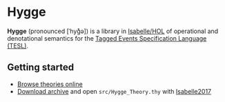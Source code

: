 Hygge
===================

**Hygge** (pronounced [ˈhyɡ̊ə]) is a library in [Isabelle/HOL](http://isabelle.in.tum.de/) of operational and denotational semantics for the [Tagged Events Specification Language (TESL)](http://wwwdi.supelec.fr/software/TESL/).

Getting started
-------------------
 - [Browse theories online](https://heron-solver.github.io/hygge/)
 - [Download archive](https://github.com/heron-solver/hygge/archive/master.zip) and open `src/Hygge_Theory.thy` with [Isabelle2017](http://isabelle.in.tum.de/installation.html)
